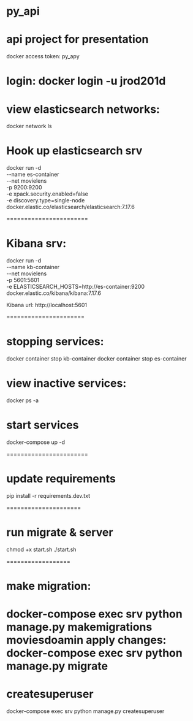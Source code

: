 # py_api

# api project for presentation

docker access token: py_apy

login:
docker login -u jrod201d
========================

# view elasticsearch networks:

docker network ls

# Hook up elasticsearch srv

docker run -d \
--name es-container \
--net movielens \
-p 9200:9200 \
-e xpack.security.enabled=false \
-e discovery.type=single-node \
docker.elastic.co/elasticsearch/elasticsearch:7.17.6

=======================

# Kibana srv:

docker run -d \
--name kb-container \
--net movielens \
-p 5601:5601 \
-e ELASTICSEARCH_HOSTS=http://es-container:9200 \
docker.elastic.co/kibana/kibana:7.17.6

Kibana url: http://localhost:5601

======================

# stopping services:

docker container stop kb-container
docker container stop es-container

# view inactive services:

docker ps -a

# start services

docker-compose up -d

=======================

# update requirements

pip install -r requirements.dev.txt

=====================

# run migrate & server

chmod +x start.sh
./start.sh

==================

# make migration:

docker-compose exec srv python manage.py makemigrations moviesdoamin
apply changes:
docker-compose exec srv python manage.py migrate
==============

# createsuperuser

docker-compose exec srv python manage.py createsuperuser
